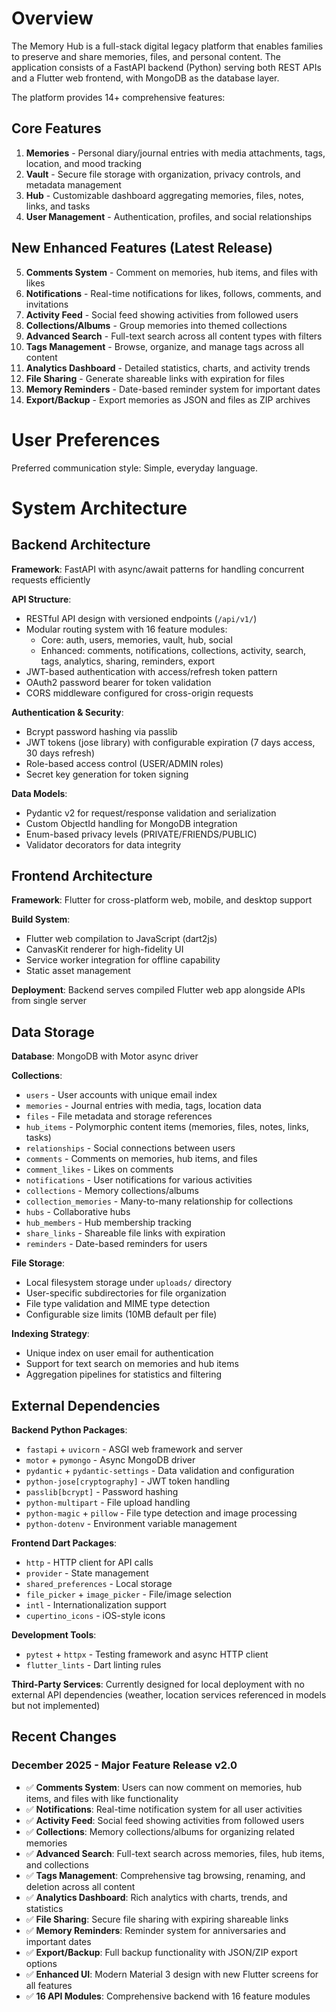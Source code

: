 # Overview

The Memory Hub is a full-stack digital legacy platform that enables families to preserve and share memories, files, and personal content. The application consists of a FastAPI backend (Python) serving both REST APIs and a Flutter web frontend, with MongoDB as the database layer.

The platform provides 14+ comprehensive features:

## Core Features
1. **Memories** - Personal diary/journal entries with media attachments, tags, location, and mood tracking
2. **Vault** - Secure file storage with organization, privacy controls, and metadata management
3. **Hub** - Customizable dashboard aggregating memories, files, notes, links, and tasks
4. **User Management** - Authentication, profiles, and social relationships

## New Enhanced Features (Latest Release)
5. **Comments System** - Comment on memories, hub items, and files with likes
6. **Notifications** - Real-time notifications for likes, follows, comments, and invitations
7. **Activity Feed** - Social feed showing activities from followed users
8. **Collections/Albums** - Group memories into themed collections
9. **Advanced Search** - Full-text search across all content types with filters
10. **Tags Management** - Browse, organize, and manage tags across all content
11. **Analytics Dashboard** - Detailed statistics, charts, and activity trends
12. **File Sharing** - Generate shareable links with expiration for files
13. **Memory Reminders** - Date-based reminder system for important dates
14. **Export/Backup** - Export memories as JSON and files as ZIP archives

# User Preferences

Preferred communication style: Simple, everyday language.

# System Architecture

## Backend Architecture

**Framework**: FastAPI with async/await patterns for handling concurrent requests efficiently

**API Structure**: 
- RESTful API design with versioned endpoints (`/api/v1/`)
- Modular routing system with 16 feature modules:
  - Core: auth, users, memories, vault, hub, social
  - Enhanced: comments, notifications, collections, activity, search, tags, analytics, sharing, reminders, export
- JWT-based authentication with access/refresh token pattern
- OAuth2 password bearer for token validation
- CORS middleware configured for cross-origin requests

**Authentication & Security**:
- Bcrypt password hashing via passlib
- JWT tokens (jose library) with configurable expiration (7 days access, 30 days refresh)
- Role-based access control (USER/ADMIN roles)
- Secret key generation for token signing

**Data Models**:
- Pydantic v2 for request/response validation and serialization
- Custom ObjectId handling for MongoDB integration
- Enum-based privacy levels (PRIVATE/FRIENDS/PUBLIC)
- Validator decorators for data integrity

## Frontend Architecture

**Framework**: Flutter for cross-platform web, mobile, and desktop support

**Build System**: 
- Flutter web compilation to JavaScript (dart2js)
- CanvasKit renderer for high-fidelity UI
- Service worker integration for offline capability
- Static asset management

**Deployment**: Backend serves compiled Flutter web app alongside APIs from single server

## Data Storage

**Database**: MongoDB with Motor async driver

**Collections**:
- `users` - User accounts with unique email index
- `memories` - Journal entries with media, tags, location data
- `files` - File metadata and storage references
- `hub_items` - Polymorphic content items (memories, files, notes, links, tasks)
- `relationships` - Social connections between users
- `comments` - Comments on memories, hub items, and files
- `comment_likes` - Likes on comments
- `notifications` - User notifications for various activities
- `collections` - Memory collections/albums
- `collection_memories` - Many-to-many relationship for collections
- `hubs` - Collaborative hubs
- `hub_members` - Hub membership tracking
- `share_links` - Shareable file links with expiration
- `reminders` - Date-based reminders for users

**File Storage**: 
- Local filesystem storage under `uploads/` directory
- User-specific subdirectories for file organization
- File type validation and MIME type detection
- Configurable size limits (10MB default per file)

**Indexing Strategy**:
- Unique index on user email for authentication
- Support for text search on memories and hub items
- Aggregation pipelines for statistics and filtering

## External Dependencies

**Backend Python Packages**:
- `fastapi` + `uvicorn` - ASGI web framework and server
- `motor` + `pymongo` - Async MongoDB driver
- `pydantic` + `pydantic-settings` - Data validation and configuration
- `python-jose[cryptography]` - JWT token handling
- `passlib[bcrypt]` - Password hashing
- `python-multipart` - File upload handling
- `python-magic` + `pillow` - File type detection and image processing
- `python-dotenv` - Environment variable management

**Frontend Dart Packages**:
- `http` - HTTP client for API calls
- `provider` - State management
- `shared_preferences` - Local storage
- `file_picker` + `image_picker` - File/image selection
- `intl` - Internationalization support
- `cupertino_icons` - iOS-style icons

**Development Tools**:
- `pytest` + `httpx` - Testing framework and async HTTP client
- `flutter_lints` - Dart linting rules

**Third-Party Services**: Currently designed for local deployment with no external API dependencies (weather, location services referenced in models but not implemented)

## Recent Changes

### December 2025 - Major Feature Release v2.0
- ✅ **Comments System**: Users can now comment on memories, hub items, and files with like functionality
- ✅ **Notifications**: Real-time notification system for all user activities
- ✅ **Activity Feed**: Social feed showing activities from followed users
- ✅ **Collections**: Memory collections/albums for organizing related memories
- ✅ **Advanced Search**: Full-text search across memories, files, hub items, and collections
- ✅ **Tags Management**: Comprehensive tag browsing, renaming, and deletion across all content
- ✅ **Analytics Dashboard**: Rich analytics with charts, trends, and statistics
- ✅ **File Sharing**: Secure file sharing with expiring shareable links
- ✅ **Memory Reminders**: Reminder system for anniversaries and important dates
- ✅ **Export/Backup**: Full backup functionality with JSON/ZIP export options
- ✅ **Enhanced UI**: Modern Material 3 design with new Flutter screens for all features
- ✅ **16 API Modules**: Comprehensive backend with 16 feature modules

